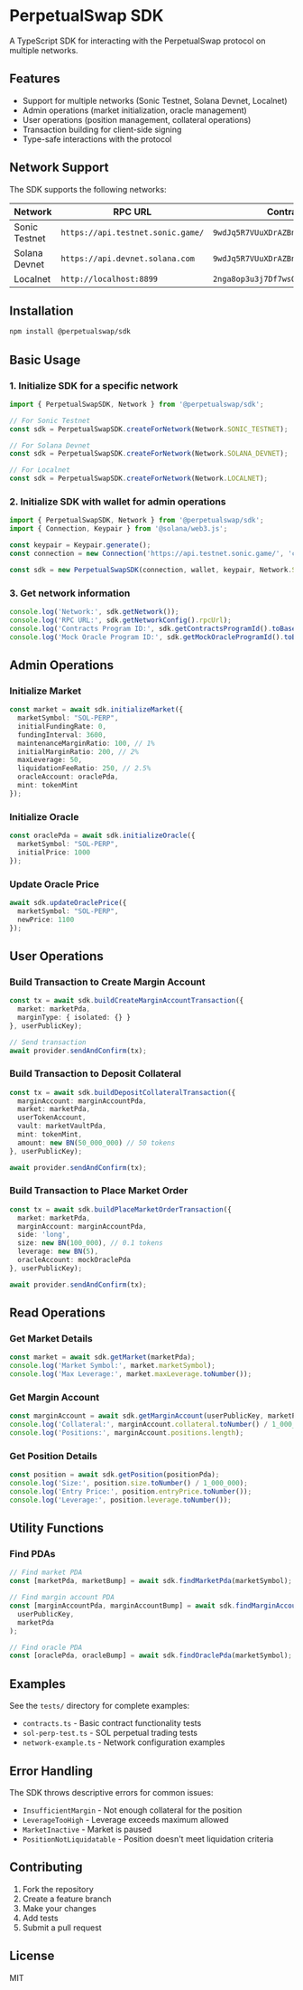# PerpetualSwap SDK

A TypeScript SDK for interacting with the PerpetualSwap protocol on multiple networks.

## Features

- Support for multiple networks (Sonic Testnet, Solana Devnet, Localnet)
- Admin operations (market initialization, oracle management)
- User operations (position management, collateral operations)
- Transaction building for client-side signing
- Type-safe interactions with the protocol

## Network Support

The SDK supports the following networks:

| Network | RPC URL | Contracts Program ID | Mock Oracle Program ID |
|---------|---------|---------------------|----------------------|
| Sonic Testnet | `https://api.testnet.sonic.game/` | `9wdJq5R7VUuXDrAZBnXfDqc1vW6nwAW5aYneMKiryppz` | `F7r5C99gqsAXgsFJjKQD2KuEGVXgsXaYJgG9nn43cdfk` |
| Solana Devnet | `https://api.devnet.solana.com` | `9wdJq5R7VUuXDrAZBnXfDqc1vW6nwAW5aYneMKiryppz` | `F7r5C99gqsAXgsFJjKQD2KuEGVXgsXaYJgG9nn43cdfk` |
| Localnet | `http://localhost:8899` | `2nga8op3u3j7Df7wsQv2n5hkRqjEFLjkWGGAfn4cHsfy` | `G2EDsqC3igU7f1PgvZgTSLdAMTn9qmwEq7y8Z92hFTCH` |

## Installation

```bash
npm install @perpetualswap/sdk
```

## Basic Usage

### 1. Initialize SDK for a specific network

```typescript
import { PerpetualSwapSDK, Network } from '@perpetualswap/sdk';

// For Sonic Testnet
const sdk = PerpetualSwapSDK.createForNetwork(Network.SONIC_TESTNET);

// For Solana Devnet
const sdk = PerpetualSwapSDK.createForNetwork(Network.SOLANA_DEVNET);

// For Localnet
const sdk = PerpetualSwapSDK.createForNetwork(Network.LOCALNET);
```

### 2. Initialize SDK with wallet for admin operations

```typescript
import { PerpetualSwapSDK, Network } from '@perpetualswap/sdk';
import { Connection, Keypair } from '@solana/web3.js';

const keypair = Keypair.generate();
const connection = new Connection('https://api.testnet.sonic.game/', 'confirmed');

const sdk = new PerpetualSwapSDK(connection, wallet, keypair, Network.SONIC_TESTNET);
```

### 3. Get network information

```typescript
console.log('Network:', sdk.getNetwork());
console.log('RPC URL:', sdk.getNetworkConfig().rpcUrl);
console.log('Contracts Program ID:', sdk.getContractsProgramId().toBase58());
console.log('Mock Oracle Program ID:', sdk.getMockOracleProgramId().toBase58());
```

## Admin Operations

### Initialize Market

```typescript
const market = await sdk.initializeMarket({
  marketSymbol: "SOL-PERP",
  initialFundingRate: 0,
  fundingInterval: 3600,
  maintenanceMarginRatio: 100, // 1%
  initialMarginRatio: 200, // 2%
  maxLeverage: 50,
  liquidationFeeRatio: 250, // 2.5%
  oracleAccount: oraclePda,
  mint: tokenMint
});
```

### Initialize Oracle

```typescript
const oraclePda = await sdk.initializeOracle({
  marketSymbol: "SOL-PERP",
  initialPrice: 1000
});
```

### Update Oracle Price

```typescript
await sdk.updateOraclePrice({
  marketSymbol: "SOL-PERP",
  newPrice: 1100
});
```

## User Operations

### Build Transaction to Create Margin Account

```typescript
const tx = await sdk.buildCreateMarginAccountTransaction({
  market: marketPda,
  marginType: { isolated: {} }
}, userPublicKey);

// Send transaction
await provider.sendAndConfirm(tx);
```

### Build Transaction to Deposit Collateral

```typescript
const tx = await sdk.buildDepositCollateralTransaction({
  marginAccount: marginAccountPda,
  market: marketPda,
  userTokenAccount,
  vault: marketVaultPda,
  mint: tokenMint,
  amount: new BN(50_000_000) // 50 tokens
}, userPublicKey);

await provider.sendAndConfirm(tx);
```

### Build Transaction to Place Market Order

```typescript
const tx = await sdk.buildPlaceMarketOrderTransaction({
  market: marketPda,
  marginAccount: marginAccountPda,
  side: 'long',
  size: new BN(100_000), // 0.1 tokens
  leverage: new BN(5),
  oracleAccount: mockOraclePda
}, userPublicKey);

await provider.sendAndConfirm(tx);
```

## Read Operations

### Get Market Details

```typescript
const market = await sdk.getMarket(marketPda);
console.log('Market Symbol:', market.marketSymbol);
console.log('Max Leverage:', market.maxLeverage.toNumber());
```

### Get Margin Account

```typescript
const marginAccount = await sdk.getMarginAccount(userPublicKey, marketPda);
console.log('Collateral:', marginAccount.collateral.toNumber() / 1_000_000);
console.log('Positions:', marginAccount.positions.length);
```

### Get Position Details

```typescript
const position = await sdk.getPosition(positionPda);
console.log('Size:', position.size.toNumber() / 1_000_000);
console.log('Entry Price:', position.entryPrice.toNumber());
console.log('Leverage:', position.leverage.toNumber());
```

## Utility Functions

### Find PDAs

```typescript
// Find market PDA
const [marketPda, marketBump] = await sdk.findMarketPda(marketSymbol);

// Find margin account PDA
const [marginAccountPda, marginAccountBump] = await sdk.findMarginAccountPda(
  userPublicKey,
  marketPda
);

// Find oracle PDA
const [oraclePda, oracleBump] = await sdk.findOraclePda(marketSymbol);
```

## Examples

See the `tests/` directory for complete examples:

- `contracts.ts` - Basic contract functionality tests
- `sol-perp-test.ts` - SOL perpetual trading tests
- `network-example.ts` - Network configuration examples

## Error Handling

The SDK throws descriptive errors for common issues:

- `InsufficientMargin` - Not enough collateral for the position
- `LeverageTooHigh` - Leverage exceeds maximum allowed
- `MarketInactive` - Market is paused
- `PositionNotLiquidatable` - Position doesn't meet liquidation criteria

## Contributing

1. Fork the repository
2. Create a feature branch
3. Make your changes
4. Add tests
5. Submit a pull request

## License

MIT 
